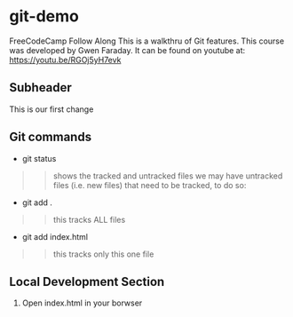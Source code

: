 # git-demo
FreeCodeCamp Follow Along
This is a walkthru of Git features.
This course was developed by Gwen Faraday. 
It can be found on youtube at: https://youtu.be/RGOj5yH7evk 

## Subheader
This is our first change

## Git commands
- git status
>> shows the tracked and untracked files
>> we may have untracked files (i.e. new files) that need to be tracked, to do so:

- git add .     
>> this tracks ALL files
- git add index.html
>> this tracks only this one file

## Local Development Section
1. Open index.html in your borwser
